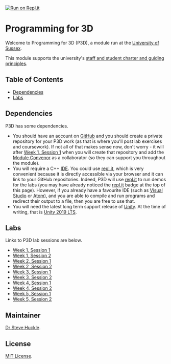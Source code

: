 [![Run on Repl.it](https://repl.it/badge/github/glowkeeper/P3D)](https://repl.it/github/glowkeeper/P3D)

# Programming for 3D

Welcome to Programming for 3D (P3D), a module run at the [University of Sussex](https://www.sussex.ac.uk/).

This module supports the university's [staff and student charter and guiding principles](/docs/staffStudentCharter.pdf).

## Table of Contents

- [Dependencies](#dependencies)
- [Labs](#labs)

## Dependencies

P3D has some dependencies.

- You should have an account on [GitHub](https://github.com/) and you should create a private repository for your P3D work (as that is where you'll post lab exercises and coursework). If not all of that makes sense now, don't worry - it will after [Week 1, Session 1](/docs/labs/week1Session1.md) when you will create that repository and add the [Module Convenor](#maintainer) as a collaborator (so they can support you throughout the module).
- You will require a C++ [IDE](https://en.wikipedia.org/wiki/Integrated_development_environment). You could use [repl.it](https://repl.it/languages/cpp), which is very convenient because it is directly accessible via your browser and it can link to your GitHub repositories. Indeed, P3D will use [repl.it](https://repl.it/languages/cpp) to run demos for the labs (you may have already noticed the [repl.it](https://repl.it/languages/cpp) badge at the top of this page). However, if you already have a favourite IDE (such as [Visual Studio](https://visualstudio.microsoft.com/) or [Atom](https://atom.io/)), and you are able to compile and run programs and redirect their output to a file, then you are free to use that.
- You will need the latest long term support release of [Unity](https://unity3d.com/unity/qa/lts-releases). At the time of writing, that is [Unity 2019 LTS](https://unity.com/releases/2019-lts).

## Labs

Links to P3D lab sessions are below.

+ [Week 1, Session 1](/docs/labs/week1Session1.md)
+ [Week 1, Session 2](/docs/labs/week1Session2.md)
+ [Week 2, Session 1](/docs/labs/week2Session1.md)
+ [Week 2, Session 2](/docs/labs/week2Session2.md)
+ [Week 3, Session 1](/docs/labs/week3Session1.md)
+ [Week 3, Session 2](/docs/labs/week3Session2.md)
+ [Week 4, Session 1](/docs/labs/week4Session1.md)
+ [Week 4, Session 2](/docs/labs/week4Session2.md)
+ [Week 5, Session 1](/docs/labs/week5Session1.md)
+ [Week 5, Session 2](/docs/labs/week5Session2.md)

## Maintainer

[Dr Steve Huckle](https://glowkeeper.github.io/).

## License

[MIT License](LICENSE).
